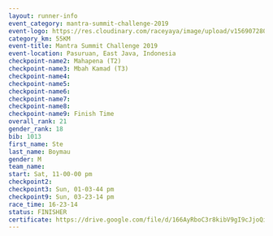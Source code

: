 ```yaml
---
layout: runner-info 
event_category: mantra-summit-challenge-2019 
event-logo: https://res.cloudinary.com/raceyaya/image/upload/v1569072809/logo/mantra-image_segrbx.jpg
category_km: 55KM 
event-title: Mantra Summit Challenge 2019 
event-location: Pasuruan, East Java, Indonesia 
checkpoint-name2: Mahapena (T2) 
checkpoint-name3: Mbah Kamad (T3) 
checkpoint-name4: 
checkpoint-name5: 
checkpoint-name6: 
checkpoint-name7: 
checkpoint-name8: 
checkpoint-name9: Finish Time
overall_rank: 21
gender_rank: 18
bib: 1013
first_name: Ste
last_name: Boymau
gender: M
team_name: 
start: Sat, 11-00-00 pm
checkpoint2: 
checkpoint3: Sun, 01-03-44 pm
checkpoint9: Sun, 03-23-14 pm
race_time: 16-23-14
status: FINISHER
certificate: https://drive.google.com/file/d/166AyRboC3r8kibV9gI9cJjoQiiLLGnnc/view?usp=sharing
---
```

